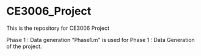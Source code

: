 # CE3006_Project
This is the repository for CE3006 Project

Phase 1 : Data generation
“Phase1.m" is used for Phase 1 : Data Generation of the project.
